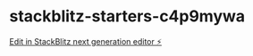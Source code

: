 # stackblitz-starters-c4p9mywa

[Edit in StackBlitz next generation editor ⚡️](https://stackblitz.com/~/github.com/firemoney81-naldon/stackblitz-starters-c4p9mywa)
